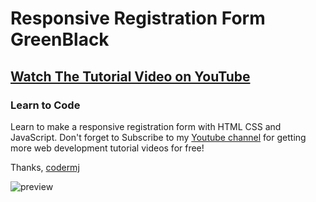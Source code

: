 # Responsive Registration Form GreenBlack
## [Watch The Tutorial Video on YouTube](https://youtu.be/pOOaVuFa4Dw)
### Learn to Code

Learn to make a responsive registration form with HTML CSS and JavaScript. Don't forget to Subscribe to my [Youtube channel](https://www.youtube.com/c/codermj) for getting more web development tutorial videos for free!

Thanks,
[codermj](https://twitter.com/mjshofy)

![preview](https://user-images.githubusercontent.com/76812554/111789680-a01ed780-88eb-11eb-8e92-831b61fca821.png)

